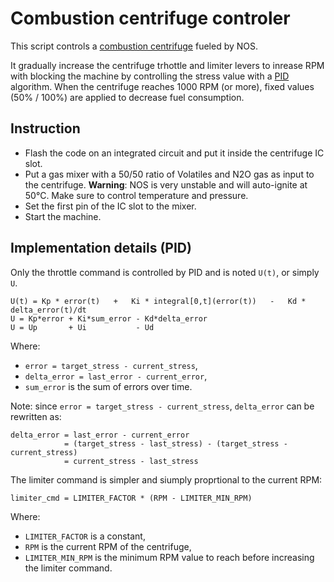 # Combustion centrifuge controler

This script controls a [combustion centrifuge](https://stationeers-wiki.com/Combustion_Centrifuge) fueled by NOS.

It gradually increase the centrifuge trhottle and limiter levers to inrease RPM with blocking the machine by controlling the stress value with a [PID](https://en.wikipedia.org/wiki/Proportional%E2%80%93integral%E2%80%93derivative_controller) algorithm.
When the centrifuge reaches 1000 RPM (or more), fixed values (50% / 100%) are applied to decrease fuel consumption.


## Instruction

* Flash the code on an integrated circuit and put it inside the centrifuge IC slot.
* Put a gas mixer with a 50/50 ratio of Volatiles and N2O gas as input to the centrifuge.
  **Warning**: NOS is very unstable and will auto-ignite at 50°C. Make sure to control temperature and pressure.
* Set the first pin of the IC slot to the mixer.
* Start the machine.


## Implementation details (PID)

Only the throttle command is controlled by PID and is noted `U(t)`, or simply `U`.
```
U(t) = Kp * error(t)   +   Ki * integral[0,t](error(t))   -   Kd * delta_error(t)/dt
U = Kp*error + Ki*sum_error - Kd*delta_error
U = Up       + Ui           - Ud
```
Where:
* `error = target_stress - current_stress`,
* `delta_error = last_error - current_error`,
* `sum_error` is the sum of errors over time.

Note: since `error = target_stress - current_stress`, `delta_error` can be rewritten as:
```
delta_error = last_error - current_error
            = (target_stress - last_stress) - (target_stress - current_stress)
            = current_stress - last_stress
```

The limiter command is simpler and siumply proprtional to the current RPM:
```
limiter_cmd = LIMITER_FACTOR * (RPM - LIMITER_MIN_RPM)
```
Where:
* `LIMITER_FACTOR` is a constant,
* `RPM` is the current RPM of the centrifuge,
* `LIMITER_MIN_RPM` is the minimum RPM value to reach before increasing the limiter command.
